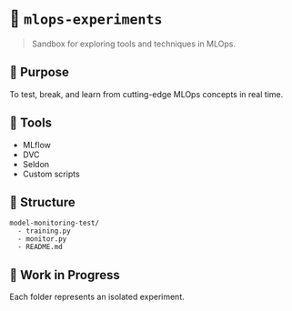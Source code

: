 # 📁 `mlops-experiments`

> Sandbox for exploring tools and techniques in MLOps.

## 📌 Purpose

To test, break, and learn from cutting-edge MLOps concepts in real time.

## 🔧 Tools

- MLflow
- DVC
- Seldon
- Custom scripts

## 📂 Structure

```
model-monitoring-test/
  - training.py
  - monitor.py
  - README.md
```

## 🚧 Work in Progress

Each folder represents an isolated experiment.

